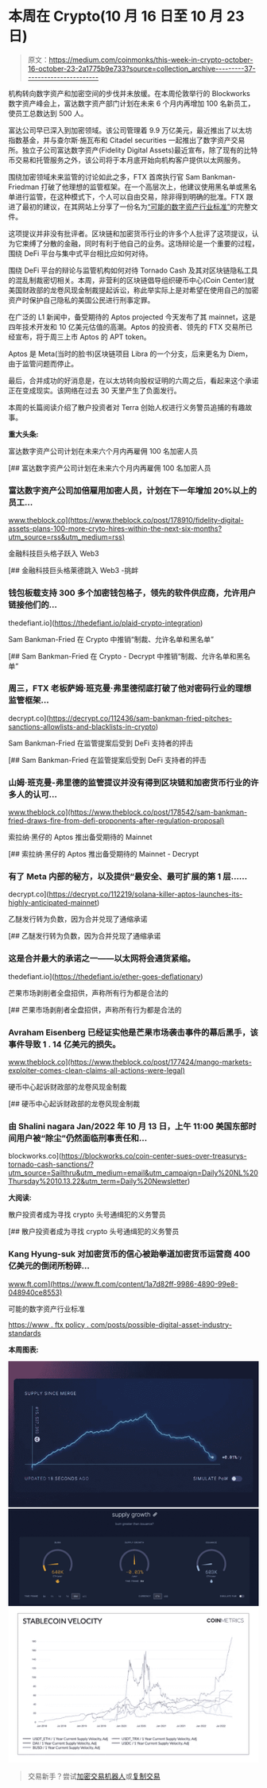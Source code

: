 # 本周在 Crypto(10 月 16 日至 10 月 23 日)

> 原文：<https://medium.com/coinmonks/this-week-in-crypto-october-16-october-23-2a1775b9e733?source=collection_archive---------37----------------------->

机构转向数字资产和加密空间的步伐并未放缓。在本周伦敦举行的 Blockworks 数字资产峰会上，富达数字资产部门计划在未来 6 个月内再增加 100 名新员工，使员工总数达到 500 人。

富达公司早已深入到加密领域。该公司管理着 9.9 万亿美元，最近推出了以太坊指数基金，并与查尔斯·施瓦布和 Citadel securities 一起推出了数字资产交易所。独立子公司富达数字资产(Fidelity Digital Assets)最近宣布，除了现有的比特币交易和托管服务之外，该公司将于本月底开始向机构客户提供以太网服务。

围绕加密领域未来监管的讨论如此之多，FTX 首席执行官 Sam Bankman-Friedman 打破了他理想的监管框架。在一个高层次上，他建议使用黑名单或黑名单进行监管，在这种模式下，个人可以自由交易，除非得到明确的批准。FTX 跟进了最初的建议，在其网站上分享了一份名为[“可能的数字资产行业标准”](https://www.ftxpolicy.com/posts/possible-digital-asset-industry-standards)的完整文件。

这项提议并非没有批评者。区块链和加密货币行业的许多个人批评了这项提议，认为它束缚了分散的金融，同时有利于他自己的业务。这场辩论是一个重要的过程，围绕 DeFi 平台与集中式平台相比应如何对待。

围绕 DeFi 平台的辩论与监管机构如何对待 Tornado Cash 及其对区块链隐私工具的混乱制裁密切相关。本周，非营利的区块链倡导组织硬币中心(Coin Center)就美国财政部的龙卷风现金制裁提起诉讼，称此举实际上是对希望在使用自己的加密资产时保护自己隐私的美国公民进行刑事定罪。

在广泛的 L1 新闻中，备受期待的 Aptos projected 今天发布了其 mainnet，这是四年技术开发和 10 亿美元估值的高潮。Aptos 的投资者、领先的 FTX 交易所已经宣布，将于周三上市 Aptos 的 APT token。

Aptos 是 Meta(当时的脸书)区块链项目 Libra 的一个分支，后来更名为 Diem，由于监管问题而停止。

最后，合并成功的好消息是，在以太坊转向股权证明的六周之后，看起来这个承诺正在变成现实。该网络在过去 30 天里产生了负面发行。

本周的长篇阅读介绍了散户投资者对 Terra 创始人权进行义务警员追捕的有趣故事。

**重大头条:**

富达数字资产公司计划在未来六个月内再雇佣 100 名加密人员

[](https://www.theblock.co/post/178910/fidelity-digital-assets-plans-100-more-cryto-hires-within-the-next-six-months?utm_source=rss&utm_medium=rss) [## 富达数字资产公司计划在未来六个月内再雇佣 100 名加密人员

### 富达数字资产公司加倍雇用加密人员，计划在下一年增加 20%以上的员工…

www.theblock.co](https://www.theblock.co/post/178910/fidelity-digital-assets-plans-100-more-cryto-hires-within-the-next-six-months?utm_source=rss&utm_medium=rss) 

金融科技巨头格子跃入 Web3

[](https://thedefiant.io/plaid-crypto-integration) [## 金融科技巨头格莱德跳入 Web3 -挑衅

### 钱包板载支持 300 多个加密钱包格子，领先的软件供应商，允许用户链接他们的…

thedefiant.io](https://thedefiant.io/plaid-crypto-integration) 

Sam Bankman-Fried 在 Crypto 中推销“制裁、允许名单和黑名单”

[](https://decrypt.co/112436/sam-bankman-fried-pitches-sanctions-allowlists-and-blacklists-in-crypto) [## Sam Bankman-Fried 在 Crypto - Decrypt 中推销“制裁、允许名单和黑名单”

### 周三，FTX 老板萨姆·班克曼·弗里德彻底打破了他对密码行业的理想监管框架…

decrypt.co](https://decrypt.co/112436/sam-bankman-fried-pitches-sanctions-allowlists-and-blacklists-in-crypto) 

Sam Bankman-Fried 在监管提案后受到 DeFi 支持者的抨击

[](https://www.theblock.co/post/178542/sam-bankman-fried-draws-fire-from-defi-proponents-after-regulation-proposal) [## Sam Bankman-Fried 在监管提案后受到 DeFi 支持者的抨击

### 山姆·班克曼-弗里德的监管提议并没有得到区块链和加密货币行业的许多人的认可…

www.theblock.co](https://www.theblock.co/post/178542/sam-bankman-fried-draws-fire-from-defi-proponents-after-regulation-proposal) 

索拉纳·黑仔的 Aptos 推出备受期待的 Mainnet

[](https://decrypt.co/112219/solana-killer-aptos-launches-its-highly-anticipated-mainnet) [## 索拉纳·黑仔的 Aptos 推出备受期待的 Mainnet - Decrypt

### 有了 Meta 内部的秘方，以及提供“最安全、最可扩展的第 1 层……

decrypt.co](https://decrypt.co/112219/solana-killer-aptos-launches-its-highly-anticipated-mainnet) 

乙醚发行转为负数，因为合并兑现了通缩承诺

[](https://thedefiant.io/ether-goes-deflationary) [## 乙醚发行转为负数，因为合并兑现了通缩承诺

### 这是合并最大的承诺之一——以太网将会通货紧缩。

thedefiant.io](https://thedefiant.io/ether-goes-deflationary) 

芒果市场剥削者全盘招供，声称所有行为都是合法的

[](https://www.theblock.co/post/177424/mango-markets-exploiter-comes-clean-claims-all-actions-were-legal) [## 芒果市场剥削者全盘招供，声称所有行为都是合法的

### Avraham Eisenberg 已经证实他是芒果市场袭击事件的幕后黑手，该事件导致 1 . 14 亿美元的损失。

www.theblock.co](https://www.theblock.co/post/177424/mango-markets-exploiter-comes-clean-claims-all-actions-were-legal) 

硬币中心起诉财政部的龙卷风现金制裁

[](https://blockworks.co/coin-center-sues-over-treasurys-tornado-cash-sanctions/?utm_source=Sailthru&utm_medium=email&utm_campaign=Daily%20NL%20Thursday%2010.13.22&utm_term=Daily%20Newsletter) [## 硬币中心起诉财政部的龙卷风现金制裁

### 由 Shalini nagara Jan/2022 年 10 月 13 日，上午 11:00 美国东部时间用户被“除尘”仍然面临刑事责任和…

blockworks.co](https://blockworks.co/coin-center-sues-over-treasurys-tornado-cash-sanctions/?utm_source=Sailthru&utm_medium=email&utm_campaign=Daily%20NL%20Thursday%2010.13.22&utm_term=Daily%20Newsletter) 

**大阅读:**

散户投资者成为寻找 crypto 头号通缉犯的义务警员

[](https://www.ft.com/content/1a7d82ff-9986-4890-99e8-048940ce8553) [## 散户投资者成为寻找 crypto 头号通缉犯的义务警员

### Kang Hyung-suk 对加密货币的信心被跆拳道加密货币运营商 400 亿美元的倒闭所粉碎…

www.ft.com](https://www.ft.com/content/1a7d82ff-9986-4890-99e8-048940ce8553) 

可能的数字资产行业标准

[https://www . ftx policy . com/posts/possible-digital-asset-industry-standards](https://www.ftxpolicy.com/posts/possible-digital-asset-industry-standards)

**本周图表:**

![](img/ad8167a6b457570060229dcf1d0babd6.png)![](img/dcfa4c0f52119ffb2247d2b9e2117a17.png)![](img/72c1477f5e6a0e453d732a9023c9f21e.png)

> 交易新手？尝试[加密交易机器人](/coinmonks/crypto-trading-bot-c2ffce8acb2a)或[复制交易](/coinmonks/top-10-crypto-copy-trading-platforms-for-beginners-d0c37c7d698c)